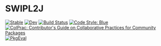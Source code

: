 # SWIPL2J

[![Stable](https://img.shields.io/badge/docs-stable-blue.svg)](https://nathanzyx.github.io/SWIPL2J.jl/stable/)
[![Dev](https://img.shields.io/badge/docs-dev-blue.svg)](https://nathanzyx.github.io/SWIPL2J.jl/dev/)
[![Build Status](https://github.com/nathanzyx/SWIPL2J.jl/actions/workflows/CI.yml/badge.svg?branch=master)](https://github.com/nathanzyx/SWIPL2J.jl/actions/workflows/CI.yml?query=branch%3Amaster)
[![Code Style: Blue](https://img.shields.io/badge/code%20style-blue-4495d1.svg)](https://github.com/invenia/BlueStyle)
[![ColPrac: Contributor's Guide on Collaborative Practices for Community Packages](https://img.shields.io/badge/ColPrac-Contributor's%20Guide-blueviolet)](https://github.com/SciML/ColPrac)
[![PkgEval](https://JuliaCI.github.io/NanosoldierReports/pkgeval_badges/S/SWIPL2J.svg)](https://JuliaCI.github.io/NanosoldierReports/pkgeval_badges/S/SWIPL2J.html)
